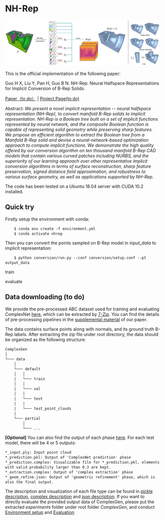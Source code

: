 # NH-Rep

<p align="center"> 
<img src="/images/nhrep_teaser.png" width="1000">
</p>

This is the official implementation of the following paper:

Guo H X, Liu Y, Pan H, Guo B N. NH-Rep: Neural Halfspace Representations for Implicit Conversion of B-Rep Solids. 

[Paper（to do）]() | [Project Page(to do)]()

Abstract: _We present a novel implicit representation  -- neural halfspace representation (NH-Rep), to convert manifold B-Rep solids to implicit representation. NH-Rep is a Boolean tree built on a set of implicit functions represented by neural network, and the composite Boolean function is capable of representing solid geometry while preserving sharp features. We propose an efficient algorithm to extract the Boolean tree from a Manifold B-Rep solid and devise a neural-network-based optimization approach to compute implicit functions.
We demonstrate the high quality offered by our conversion algorithm on ten thousand manifold B-Rep CAD models that contain various curved patches including NURBS, and the superiority of our learning approach over other representative implicit conversion algorithms in terms of surface reconstruction, sharp feature preservation, signed distance field approximation, and robustness to various surface geometry, as well as applications supported by NH-Rep._

The code has been tested on a Ubuntu 18.04 server with CUDA 10.2 installed.

## Quick try

Firstly setup the environment with conda:

        $ conda env create -f environment.yml
        $ conda activate nhrep
        
Then you can convert the points sampled on B-Rep model in _input\_data_ to implicit representation:

        $ python conversion/run.py --conf conversion/setup.conf --pt output_data

train

evaluate

## Data downloading (to do)
We provide the pre-processed ABC dataset used for training and evaluating ComplexNet [here](https://pan.baidu.com/s/1PStVn2h_kkKtYsc-LYF7sQ?pwd=asdf), which can be extracted by [7-Zip](https://www.7-zip.org/). You can find the details of pre-processing pipelines in the [supplemental material](https://haopan.github.io/data/ComplexGen_supplemental.zip) of our paper.

The data contains surface points along with normals, and its ground truth B-Rep labels. After extracting the zip file under root directory, the data should be organized as the following structure:
```
ComplexGen
│
└─── data
    │
    └─── default
    │   │
    |   └─── train
    │   │
    |   └─── val
    │   │
    |   └─── test
    |   |   
    |   └─── test_point_clouds
    |        
    └─── partial
        │
        └─── ...
```

<!-- Here _noise_002_ and _noise_005_ means noisy point clouds with normal-distribution-perturbation of mean value _0.02_ and _0.05_ respectively. -->

**\[Optional\]** You can also find the output of each phase [here](https://pan.baidu.com/s/1vO0nTSBbCw52EWUDZI7X4g?pwd=asdf). For each test model, there will be 4 or 5 outputs:
```
*_input.ply: Input point cloud
*_prediction.pkl: Output of 'ComplexNet prediction' phase
*_prediction.complex: Visualizable file for *_prediction.pkl, elements with valid probability larger than 0.3 are kept.
*_extraction.complex: Output of 'complex extraction' phase
*_geom_refine.json: Output of 'geometric refinement' phase, which is also the final output.
```
The description and visualization of each file type can be found in [pickle description](docs/network_prediction_pickle_description.md), [complex description](docs/complex_extraction_complex_description.md) and [json description](docs/geometric_refinement_json_description.md). If you want to directly evaluate the provided output data of ComplexGen, please put the extracted _experiments_ folder under root folder _ComplexGen_, and conduct [Environment setup](https://github.com/guohaoxiang/ComplexGen#environment-setup-with-docker) and [Evaluation](https://github.com/guohaoxiang/ComplexGen#evaluation)
